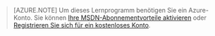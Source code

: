 > [AZURE.NOTE]
> Um dieses Lernprogramm benötigen Sie ein Azure-Konto. Sie können [Ihre MSDN-Abonnementvorteile aktivieren](https://azure.microsoft.com/pricing/member-offers/msdn-benefits-details/?WT.mc_id=A85619ABF) oder [Registrieren Sie sich für ein kostenloses Konto](https://azure.microsoft.com/pricing/free-trial/?WT.mc_id=A85619ABF).

